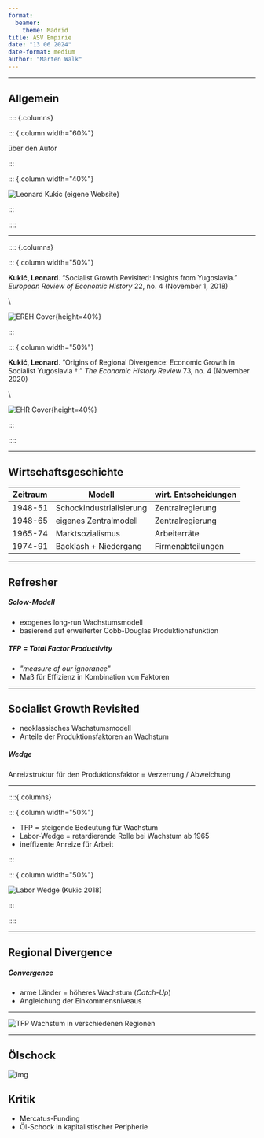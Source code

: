 ```yaml
---
format: 
  beamer:
    theme: Madrid
title: ASV Empirie
date: "13 06 2024"
date-format: medium
author: "Marten Walk"
---
```


---

## Allgemein

:::: {.columns}

::: {.column width="60%"}

über den Autor



:::

::: {.column width="40%"}

![Leonard Kukic (eigene Website)](../images/2024-04-30_18-50-33.jpg)

:::

::::



---

:::: {.columns}

::: {.column width="50%"}

**Kukić, Leonard**. “Socialist Growth Revisited: Insights from Yugoslavia.” *European Review of Economic History* 22, no. 4 (November 1, 2018)

\

![EREH Cover](../images/2024-04-30_18-36-53.jpeg){height=40%}

:::

::: {.column width="50%"}

**Kukić, Leonard**. “Origins of Regional Divergence: Economic Growth in Socialist Yugoslavia †.” *The Economic History Review* 73, no. 4 (November 2020)

\

![EHR Cover](../images/2024-04-30_18-36-49.jpg){height=40%}

:::

::::

---

## Wirtschaftsgeschichte

| Zeitraum | Modell                   | wirt. Entscheidungen |
| -------- | ------------------------ | -------------------- |
| 1948-51  | Schockindustrialisierung | Zentralregierung     |
| 1948-65  | eigenes Zentralmodell    | Zentralregierung     |
| 1965-74  | Marktsozialismus         | Arbeiterräte         |
| 1974-91  | Backlash + Niedergang    | Firmenabteilungen    |

---

## Refresher

##### **Solow-Modell** 

- exogenes long-run Wachstumsmodell
- basierend auf erweiterter Cobb-Douglas Produktionsfunktion

##### **TFP** = Total Factor Productivity

- *"measure of our ignorance"*
- Maß für Effizienz in Kombination von Faktoren



****

## Socialist Growth Revisited

- neoklassisches Wachstumsmodell
- Anteile der Produktionsfaktoren an Wachstum

##### **Wedge**

Anreizstruktur für den Produktionsfaktor = Verzerrung / Abweichung

---

::::{.columns}

::: {.column width="50%"}

- TFP = steigende Bedeutung für Wachstum
- Labor-Wedge = retardierende Rolle bei Wachstum ab 1965
- ineffizente Anreize für Arbeit

:::



::: {.column width="50%"}

![Labor Wedge (Kukic 2018)](../images/2024-05-02_11-54-22.jpg)

:::

::::

---

## Regional Divergence

##### **Convergence**

- arme Länder = höheres Wachstum (*Catch-Up*)
- Angleichung der Einkommensniveaus

---



![TFP Wachstum in verschiedenen Regionen](../images/2024-05-02_12-32-08.jpg)

---



## Ölschock

![img](../images/2024-05-20_14-58-40.jpg)

## 

## 



## Kritik

- Mercatus-Funding
- Öl-Schock in kapitalistischer Peripherie



